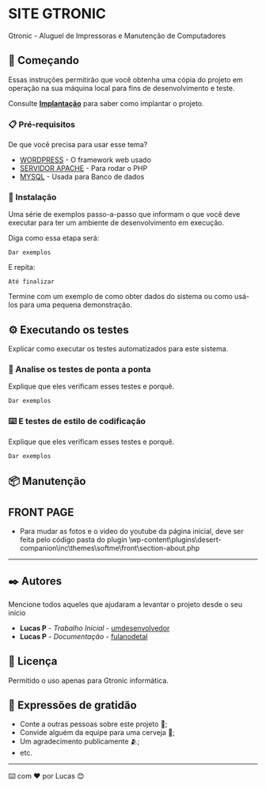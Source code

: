 # SITE GTRONIC

Gtronic - Aluguel de Impressoras e Manutenção de Computadores

## 🚀 Começando

Essas instruções permitirão que você obtenha uma cópia do projeto em operação na sua máquina local para fins de desenvolvimento e teste.

Consulte **[Implantação](#-implanta%C3%A7%C3%A3o)** para saber como implantar o projeto.

### 📋 Pré-requisitos

De que você precisa para usar esse tema?

* [WORDPRESS]() - O framework web usado
* [SERVIDOR APACHE]() - Para  rodar o PHP
* [MYSQL](/) - Usada para Banco de dados

### 🔧 Instalação

Uma série de exemplos passo-a-passo que informam o que você deve executar para ter um ambiente de desenvolvimento em execução.

Diga como essa etapa será:

```
Dar exemplos
```

E repita:

```
Até finalizar
```

Termine com um exemplo de como obter dados do sistema ou como usá-los para uma pequena demonstração.

## ⚙️ Executando os testes

Explicar como executar os testes automatizados para este sistema.

### 🔩 Analise os testes de ponta a ponta

Explique que eles verificam esses testes e porquê.

```
Dar exemplos
```

### ⌨️ E testes de estilo de codificação

Explique que eles verificam esses testes e porquê.

```
Dar exemplos
```

## 📦 Manutenção


## FRONT PAGE
* Para mudar as fotos e o video do youtube da página inicial, deve ser feita pelo código
 pasta do plugin
\wp-content\plugins\desert-companion\inc\themes\softme\front\section-about.php
----------------------------------------------------------------------------------------------


## ✒️ Autores

Mencione todos aqueles que ajudaram a levantar o projeto desde o seu início

* **Lucas P** - *Trabalho Inicial* - [umdesenvolvedor](https://github.com/linkParaPerfil)
* **Lucas P** - *Documentação* - [fulanodetal](https://github.com/linkParaPerfil)



## 📄 Licença

Permitido o uso apenas para Gtronic informática.

## 🎁 Expressões de gratidão

* Conte a outras pessoas sobre este projeto 📢;
* Convide alguém da equipe para uma cerveja 🍺;
* Um agradecimento publicamente 🫂;
* etc.


---
⌨️ com ❤️ por Lucas 😊